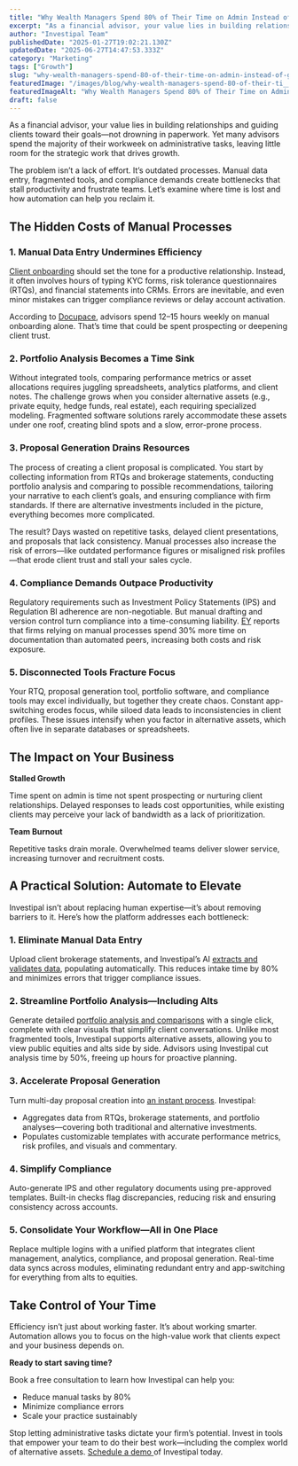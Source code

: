```yaml
---
title: "Why Wealth Managers Spend 80% of Their Time on Admin Instead of Growth"
excerpt: "As a financial advisor, your value lies in building relationships and guiding clients toward their goals-not drowning in paperwork."
author: "Investipal Team"
publishedDate: "2025-01-27T19:02:21.130Z"
updatedDate: "2025-06-27T14:47:53.333Z"
category: "Marketing"
tags: ["Growth"]
slug: "why-wealth-managers-spend-80-of-their-time-on-admin-instead-of-growth"
featuredImage: "/images/blog/why-wealth-managers-spend-80-of-their-ti__6797d81b5787989a2e3224ef_Why_20Wealth_20Managers_2.png"
featuredImageAlt: "Why Wealth Managers Spend 80% of Their Time on Admin Instead of Growth"
draft: false
---
```

<p id="">As a financial advisor, your value lies in building relationships and guiding clients toward their goals—not drowning in paperwork. Yet many advisors spend the majority of their workweek on administrative tasks, leaving little room for the strategic work that drives growth.</p><p id="">The problem isn’t a lack of effort. It’s outdated processes. Manual data entry, fragmented tools, and compliance demands create bottlenecks that stall productivity and frustrate teams. Let’s examine where time is lost and how automation can help you reclaim it.</p><h2 id="">The Hidden Costs of Manual Processes</h2><h3 id="">1. Manual Data Entry Undermines Efficiency</h3><p id=""><a href="/features/client-acquisition">Client onboarding</a> should set the tone for a productive relationship. Instead, it often involves hours of typing KYC forms, risk tolerance questionnaires (RTQs), and financial statements into CRMs. Errors are inevitable, and even minor mistakes can trigger compliance reviews or delay account activation.</p><p id="">According to <a rel="noopener noreferrer" target="_blank" href="https://www.docupace.com/blog/optimizing-how-financial-advisors-spend-their-time/?utm_source=chatgpt.com" id="">Docupace</a>, advisors spend 12–15 hours weekly on manual onboarding alone. That’s time that could be spent prospecting or deepening client trust.</p><h3 id="">2. Portfolio Analysis Becomes a Time Sink</h3><p id="">Without integrated tools, comparing performance metrics or asset allocations requires juggling spreadsheets, analytics platforms, and client notes. The challenge grows when you consider alternative assets (e.g., private equity, hedge funds, real estate), each requiring specialized modeling. Fragmented software solutions rarely accommodate these assets under one roof, creating blind spots and a slow, error-prone process.</p><h3 id="">3. Proposal Generation Drains Resources</h3><p id="">The process of creating a client proposal is complicated. You start by collecting information from RTQs and brokerage statements, conducting portfolio analysis and comparing to possible recommendations, tailoring your narrative to each client’s goals, and ensuring compliance with firm standards. If there are alternative investments included in the picture, everything becomes more complicated.</p><p id="">The result? Days wasted on repetitive tasks, delayed client presentations, and proposals that lack consistency. Manual processes also increase the risk of errors—like outdated performance figures or misaligned risk profiles—that erode client trust and stall your sales cycle.</p><h3 id="">4. Compliance Demands Outpace Productivity</h3><p id="">Regulatory requirements such as Investment Policy Statements (IPS) and Regulation BI adherence are non-negotiable. But manual drafting and version control turn compliance into a time-consuming liability. <a rel="noopener noreferrer" target="_blank" href="https://www.ey.com/en_us/insights/wealth-asset-management/how-automation-is-transforming-compliance-in-wealth?utm_source=chatgpt.com">EY</a> reports that firms relying on manual processes spend 30% more time on documentation than automated peers, increasing both costs and risk exposure.</p><h3 id="">5. Disconnected Tools Fracture Focus</h3><p id="">Your RTQ, proposal generation tool, portfolio software, and compliance tools may excel individually, but together they create chaos. Constant app-switching erodes focus, while siloed data leads to inconsistencies in client profiles. These issues intensify when you factor in alternative assets, which often live in separate databases or spreadsheets.</p><h2 id="">The Impact on Your Business</h2><p id=""><strong id="">Stalled Growth</strong></p><p id="">Time spent on admin is time not spent prospecting or nurturing client relationships. Delayed responses to leads cost opportunities, while existing clients may perceive your lack of bandwidth as a lack of prioritization.</p><p id=""><strong id="">Team Burnout</strong></p><p id="">Repetitive tasks drain morale. Overwhelmed teams deliver slower service, increasing turnover and recruitment costs.</p><h2 id="">A Practical Solution: Automate to Elevate</h2><p id="">Investipal isn’t about replacing human expertise—it’s about removing barriers to it. Here’s how the platform addresses each bottleneck:</p><h3 id="">1. Eliminate Manual Data Entry</h3><p id="">Upload client brokerage statements, and Investipal’s AI <a href="/blog/how-to-extract-account-statement-portfolio-holdings-from-pdfs-using-ai">extracts and validates data</a>, populating automatically. This reduces intake time by 80% and minimizes errors that trigger compliance issues.</p><h3 id="">2. Streamline Portfolio Analysis—Including Alts</h3><p id="">Generate detailed <a href="/blog/automating-comparative-portfolio-analyses-for-financial-advisors-save-time-and-optimize-client-portfolios">portfolio analysis and comparisons</a> with a single click, complete with clear visuals that simplify client conversations. Unlike most fragmented tools, Investipal supports alternative assets, allowing you to view public equities and alts side by side. Advisors using Investipal cut analysis time by 50%, freeing up hours for proactive planning.</p><h3 id="">3. Accelerate Proposal Generation</h3><p id="">Turn multi-day proposal creation into <a href="/blog/how-to-automate-proposal-generation-and-shorten-sales-cycles-for-financial-advisors">an instant process</a>. Investipal:</p><ul id=""><li id="">Aggregates data from RTQs, brokerage statements, and portfolio analyses—covering both traditional and alternative investments.</li><li id="">Populates customizable templates with accurate performance metrics, risk profiles, and visuals and commentary.</li></ul><h3 id="">4. Simplify Compliance</h3><p id="">Auto-generate IPS and other regulatory documents using pre-approved templates. Built-in checks flag discrepancies, reducing risk and ensuring consistency across accounts.</p><h3 id="">5. Consolidate Your Workflow—All in One Place</h3><p id="">Replace multiple logins with a unified platform that integrates client management, analytics, compliance, and proposal generation. Real-time data syncs across modules, eliminating redundant entry and app-switching for everything from alts to equities.</p><h2 id="">Take Control of Your Time</h2><p id="">Efficiency isn’t just about working faster. It’s about working smarter. Automation allows you to focus on the high-value work that clients expect and your business depends on.</p><p id=""><strong id="">Ready to start saving time?</strong></p><p id="">Book a free consultation to learn how Investipal can help you:</p><ul id=""><li id="">Reduce manual tasks by 80%</li><li id="">Minimize compliance errors</li><li id="">Scale your practice sustainably</li></ul><p id="">Stop letting administrative tasks dictate your firm’s potential. Invest in tools that empower your team to do their best work—including the complex world of alternative assets. <a href="/book-a-demo">Schedule a demo </a>of Investipal today.</p>